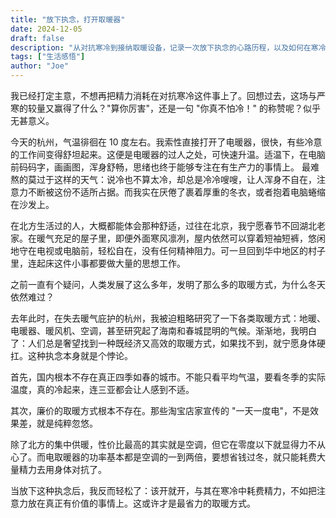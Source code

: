 ```yaml
---
title: "放下执念，打开取暖器"
date: 2024-12-05
draft: false
description: "从对抗寒冷到接纳取暖设备，记录一次放下执念的心路历程，以及如何在寒冷天气中提升工作效率和生活幸福感。"
tags: ["生活感悟"]
author: "Joe"
---
```


我已经打定主意，不想再把精力消耗在对抗寒冷这件事上了。回想过去，这场与严寒的较量又赢得了什么？"算你厉害"，还是一句 "你真不怕冷！" 的称赞呢？似乎无甚意义。

今天的杭州，气温徘徊在 10 度左右。我索性直接打开了电暖器，很快，有些冷意的工作间变得舒坦起来。这便是电暖器的过人之处，可快速升温。适温下，在电脑前码码字，画画图，浑身舒畅，思绪也终于能够专注在有生产力的事情上。
最难熬的莫过于这样的天气：说冷也不算太冷，却总是冷冷嗖嗖，让人浑身不自在，注意力不断被这份不适所占据。而我实在厌倦了裹着厚重的冬衣，或者抱着电脑蜷缩在沙发上。

在北方生活过的人，大概都能体会那种舒适，过往在北京，我宁愿春节不回湖北老家。在暖气充足的屋子里，即便外面寒风凛冽，屋内依然可以穿着短袖短裤，悠闲地守在电视或电脑前，轻松自在，没有任何精神阻力。可一旦回到华中地区的村子里，连起床这件小事都要做大量的思想工作。

之前一直有个疑问，人类发展了这么多年，发明了那么多的取暖方式，为什么冬天依然难过？

去年此时，在失去暖气庇护的杭州，我被迫粗略研究了一下各类取暖方式：地暖、电暖器、暖风机、空调，甚至研究起了海南和春城昆明的气候。渐渐地，我明白了：人们总是奢望找到一种既经济又高效的取暖方式，如果找不到，就宁愿身体硬扛。这种执念本身就是个悖论。

首先，国内根本不存在真正四季如春的城市。不能只看平均气温，要看冬季的实际温度，真的冷起来，连三亚都会让人感到不适。

其次，廉价的取暖方式根本不存在。那些淘宝店家宣传的 "一天一度电"，不是效果差，就是纯粹忽悠。

除了北方的集中供暖，性价比最高的其实就是空调，但它在零度以下就显得力不从心了。而电取暖器的功率基本都是空调的一到两倍，要想省钱过冬，就只能耗费大量精力去用身体对抗了。

当放下这种执念后，我反而轻松了：该开就开，与其在寒冷中耗费精力，不如把注意力放在真正有价值的事情上。这或许才是最省力的取暖方式。